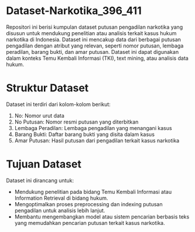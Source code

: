 # Dataset-Narkotika_396_411
Repositori ini berisi kumpulan dataset putusan pengadilan narkotika yang disusun untuk mendukung penelitian atau analisis terkait kasus hukum narkotika di Indonesia. Dataset ini mencakup data dari berbagai putusan pengadilan dengan atribut yang relevan, seperti nomor putusan, lembaga peradilan, barang bukti, dan amar putusan. Dataset ini dapat digunakan dalam konteks Temu Kembali Informasi (TKI), text mining, atau analisis data hukum.

# Struktur Dataset
Dataset ini terdiri dari kolom-kolom berikut:
1. No: Nomor urut data
2. No Putusan: Nomor resmi putusan yang diterbitkan
3. Lembaga Peradilan: Lembaga pengadilan yang menangani kasus
4. Barang Bukti: Daftar barang bukti yang disita dalam kasus
5. Amar Putusan: Hasil putusan dari pengadilan terkait kasus narkotika

# Tujuan Dataset
Dataset ini dirancang untuk:
- Mendukung penelitian pada bidang Temu Kembali Informasi atau Information Retrieval di bidang hukum.
- Mengoptimalkan proses preprocessing dan indexing putusan pengadilan untuk analisis lebih lanjut.
- Membantu mengembangkan model atau sistem pencarian berbasis teks yang memudahkan pencarian putusan terkait kasus narkotika.
